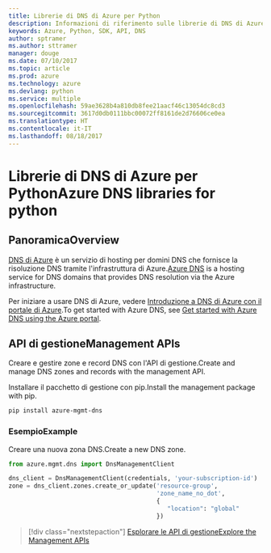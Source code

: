 ```yaml
---
title: Librerie di DNS di Azure per Python
description: Informazioni di riferimento sulle librerie di DNS di Azure per Python
keywords: Azure, Python, SDK, API, DNS
author: sptramer
ms.author: sttramer
manager: douge
ms.date: 07/10/2017
ms.topic: article
ms.prod: azure
ms.technology: azure
ms.devlang: python
ms.service: multiple
ms.openlocfilehash: 59ae3628b4a810db8fee21aacf46c13054dc8cd3
ms.sourcegitcommit: 3617d0db0111bbc00072ff8161de2d76606ce0ea
ms.translationtype: HT
ms.contentlocale: it-IT
ms.lasthandoff: 08/18/2017
---
```

# <a name="azure-dns-libraries-for-python"></a><span data-ttu-id="e8184-104">Librerie di DNS di Azure per Python</span><span class="sxs-lookup"><span data-stu-id="e8184-104">Azure DNS libraries for python</span></span>

## <a name="overview"></a><span data-ttu-id="e8184-105">Panoramica</span><span class="sxs-lookup"><span data-stu-id="e8184-105">Overview</span></span>

<span data-ttu-id="e8184-106">[DNS di Azure](/azure/dns/dns-overview) è un servizio di hosting per domini DNS che fornisce la risoluzione DNS tramite l'infrastruttura di Azure.</span><span class="sxs-lookup"><span data-stu-id="e8184-106">[Azure DNS](/azure/dns/dns-overview) is a hosting service for DNS domains that provides DNS resolution via the Azure infrastructure.</span></span>

<span data-ttu-id="e8184-107">Per iniziare a usare DNS di Azure, vedere [Introduzione a DNS di Azure con il portale di Azure](/azure/dns/dns-getstarted-portal).</span><span class="sxs-lookup"><span data-stu-id="e8184-107">To get started with Azure DNS, see [Get started with Azure DNS using the Azure portal](/azure/dns/dns-getstarted-portal).</span></span>

## <a name="management-apis"></a><span data-ttu-id="e8184-108">API di gestione</span><span class="sxs-lookup"><span data-stu-id="e8184-108">Management APIs</span></span>

<span data-ttu-id="e8184-109">Creare e gestire zone e record DNS con l'API di gestione.</span><span class="sxs-lookup"><span data-stu-id="e8184-109">Create and manage DNS zones and records with the management API.</span></span>

<span data-ttu-id="e8184-110">Installare il pacchetto di gestione con pip.</span><span class="sxs-lookup"><span data-stu-id="e8184-110">Install the management package with pip.</span></span>

```bash
pip install azure-mgmt-dns
```

### <a name="example"></a><span data-ttu-id="e8184-111">Esempio</span><span class="sxs-lookup"><span data-stu-id="e8184-111">Example</span></span>

<span data-ttu-id="e8184-112">Creare una nuova zona DNS.</span><span class="sxs-lookup"><span data-stu-id="e8184-112">Create a new DNS zone.</span></span>

```python
from azure.mgmt.dns import DnsManagementClient

dns_client = DnsManagementClient(credentials, 'your-subscription-id')
zone = dns_client.zones.create_or_update('resource-group',
                                         'zone_name_no_dot',
                                         {
                                            "location": "global"
                                         })

```

> [!div class="nextstepaction"]
> [<span data-ttu-id="e8184-113">Esplorare le API di gestione</span><span class="sxs-lookup"><span data-stu-id="e8184-113">Explore the Management APIs</span></span>](/python/api/overview/azure/dns/managementlibrary)
